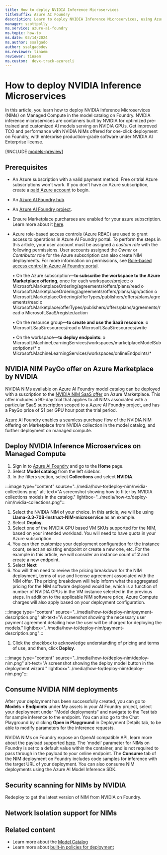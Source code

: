 ```yaml
---
title: How to deploy NVIDIA Inference Microservices
titleSuffix: Azure AI Foundry
description: Learn to deploy NVIDIA Inference Microservices, using Azure AI Foundry.
manager: scottpolly
ms.service: azure-ai-foundry
ms.topic: how-to
ms.date: 03/14/2024
ms.author: ssalgado
author: ssalgadodev
ms.reviewer: tinaem
reviewer: tinaem
ms.custom:  devx-track-azurecli
---
```


# How to deploy NVIDIA Inference Microservices

In this article, you learn how to deploy NVIDIA Inference Microservices (NIMs) on Managed Compute in the model catalog on Foundry​. NVIDIA inference microservices are containers built by NVIDIA for optimized pre-trained and customized AI models serving on NVIDIA GPUs​. 
Get improved TCO and performance with NVIDIA NIMs offered for one-click deployment on Foundry, with enterprise production-grade software under NVIDIA AI Enterprise license. 

[!INCLUDE [models-preview](../includes/models-preview.md)]

## Prerequisites

- An Azure subscription with a valid payment method. Free or trial Azure subscriptions won't work. If you don't have an Azure subscription, create a [paid Azure account](https://azure.microsoft.com/pricing/purchase-options/pay-as-you-go) to begin.

- An [Azure AI Foundry hub](create-azure-ai-resource.md).

- An [Azure AI Foundry project](create-projects.md).

- Ensure Marketplace purcharses are enabled for your azure subscription. Learn more about it [here](~/azure-docs/articles/cost-management-billing/manage/enable-marketplace-purchases.md).

- Azure role-based access controls (Azure RBAC) are used to grant access to operations in Azure AI Foundry portal. To perform the steps in this article, your user account must be assigned a _custom role_ with the following permissions. User accounts assigned the _Owner_ or _Contributor_ role for the Azure subscription can also create NIM deployments. For more information on permissions, see [Role-based access control in Azure AI Foundry portal](../concepts/rbac-ai-foundry.md).

    •	On the Azure subscription—**to subscribe the workspace to the Azure Marketplace offering**, once for each workspace/project:
        o	Microsoft.MarketplaceOrdering/agreements/offers/plans/read
        o	Microsoft.MarketplaceOrdering/agreements/offers/plans/sign/action
        o	Microsoft.MarketplaceOrdering/offerTypes/publishers/offers/plans/agreements/read
        o	Microsoft.Marketplace/offerTypes/publishers/offers/plans/agreements/read
        o	Microsoft.SaaS/register/action

    •	On the resource group—**to create and use the SaaS resource**:
        o   Microsoft.SaaS/resources/read
        o	Microsoft.SaaS/resources/write

    •	On the workspace—**to deploy endpoints**:
        o	Microsoft.MachineLearningServices/workspaces/marketplaceModelSubscriptions/*
        o	Microsoft.MachineLearningServices/workspaces/onlineEndpoints/* 


## NVIDIA NIM PayGo offer on Azure Marketplace by NVIDIA

 NVIDIA NIMs available on Azure AI Foundry model catalog can be deployed with a suscription to the [NVIDIA NIM SaaS offer](https://aka.ms/nvidia-nims-plan) on Azure Marketplace. This offer includes a 90-day trial that applies to all NIMs associated with a particular SaaS subscription scoped to a Azure AI Foundry project, and has a PayGo price of $1 per GPU hour post the trial period. 

 Azure AI Foundry enables a seamless purchase flow of the NVIDIA NIM offering on Marketplace from NVIDIA collection in the model catalog, and further deployment on managed compute.

## Deploy NVIDIA Inference Microservices on Managed Compute

1. Sign in to [Azure AI Foundry](https://ai.azure.com) and go to the **Home** page.
2. Select **Model catalog** from the left sidebar.
3. In the filters section, select **Collections** and select **NVIDIA**.

:::image type="content" source="../media/how-to/deploy-nim/nvidia-collections.png" alt-text="A screenshot showing how to filter by NVIDIA collections models in the catalog." lightbox="../media/how-to/deploy-nim/nvidia-collections.png":::  

1. Select the NVIDIA NIM of your choice. In this article, we will be using **Llama-3.3-70B-Instruct-NIM-microservice** as an example.
1. Select **Deploy**.
1. Select one of the NVIDIA GPU based VM SKUs supported for the NIM, based on your intended workload. You will need to have quota in your Azure subscription.
1. You can then customize your deployment configuration for the instance count, select an existing endpoint or create a new one, etc. For the example in this article, we will consider an instance count of **2** and create a new endpoint. 
1. Select **Next**
1. You will then need to review the pricing breakdown for the NIM deployment, terms of use and license agreement associated with the NIM offer. The pricing breakdown will help inform what the aggregated pricing for the NIM software deployed would be, which is a function of number of NVIDIA GPUs in the VM instance selected in the previous steps. In addition to the applicable NIM software price, Azure Compute charges will also apply based on your deployment configuration.

:::image type="content" source="../media/how-to/deploy-nim/payment-description.png" alt-text="A screenshot showing the necessary user payment agreement detailing how the user will be charged for deploying the models." lightbox="../media/how-to/deploy-nim/payment-description.png":::  

1. Click the checkbox to acknowledge understanding of pricing and terms of use, and then, click **Deploy**.

:::image type="content" source="../media/how-to/deploy-nim/deploy-nim.png" alt-text="A screenshot showing the deploy model button in the deployment wizard." lightbox="../media/how-to/deploy-nim/deploy-nim.png"::: 


## Consume NVIDIA NIM deployments

After your deployment has been successfully created, you can go to **Models + Endpoints** under My assets in your AI Foundry project, select your deployment under "Model deployments" and navigate to the Test tab for sample inference to the endpoint. You can also go to the Chat Playground by clicking **Open in Playground** in Deployment Details tab, to be able to modify parameters for the inference requests.   

NVIDIA NIMs on Foundry expose an OpenAI compatible API, learn more about the payload supported [here](https://docs.nvidia.com/nim/large-language-models/latest/api-reference.html#). The 'model' parameter for NIMs on Foundry is set to a default value within the container, and is not required to pass through in the payload to your online endpoint. The **Consume** tab of the NIM deployment on Foundry includes code samples for inference with the target URL of your deployment. You can also consume NIM deployments using the Azure AI Model Inference SDK. 

## Security scanning for NIMs by NVIDIA


Redeploy to get the latest version of NIM from NVIDIA on Foundry. 

## Network Isolation support for NIMs



## Related content

* Learn more about the [Model Catalog](../concepts/concept-model-catalog.md)
* Learn more about [built-in policies for deployment](./how-to-built-in-policy-model-deployment.md)
